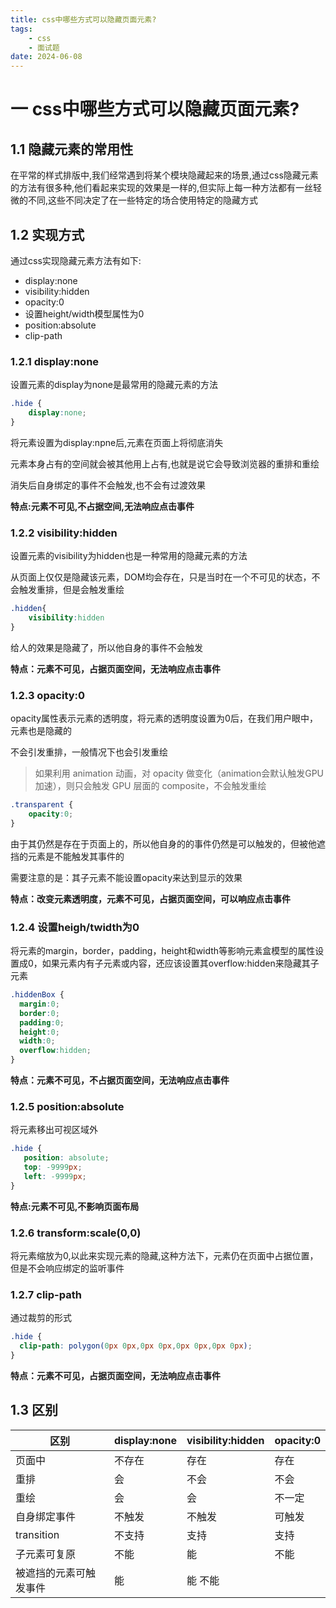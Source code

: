```yaml
---
title: css中哪些方式可以隐藏页面元素?
tags:
	- css
	- 面试题
date: 2024-06-08
---
```


# 一 css中哪些方式可以隐藏页面元素?

## 1.1 隐藏元素的常用性

在平常的样式排版中,我们经常遇到将某个模块隐藏起来的场景,通过css隐藏元素的方法有很多种,他们看起来实现的效果是一样的,但实际上每一种方法都有一丝轻微的不同,这些不同决定了在一些特定的场合使用特定的隐藏方式

## 1.2 实现方式

通过css实现隐藏元素方法有如下:

- display:none
- visibility:hidden
- opacity:0
- 设置height/width模型属性为0
- position:absolute
- clip-path

### 1.2.1 display:none

设置元素的display为none是最常用的隐藏元素的方法

```css
.hide {
    display:none;
}
```

将元素设置为display:npne后,元素在页面上将彻底消失

元素本身占有的空间就会被其他用上占有,也就是说它会导致浏览器的重排和重绘

消失后自身绑定的事件不会触发,也不会有过渡效果

**特点:元素不可见,不占据空间,无法响应点击事件**

### 1.2.2 visibility:hidden

设置元素的visibility为hidden也是一种常用的隐藏元素的方法

从页面上仅仅是隐藏该元素，DOM均会存在，只是当时在一个不可见的状态，不会触发重排，但是会触发重绘

```css
.hidden{
    visibility:hidden
}
```

给人的效果是隐藏了，所以他自身的事件不会触发

**特点：元素不可见，占据页面空间，无法响应点击事件**

### 1.2.3 opacity:0

opacity属性表示元素的透明度，将元素的透明度设置为0后，在我们用户眼中，元素也是隐藏的

不会引发重排，一般情况下也会引发重绘

> 如果利用 animation 动画，对 opacity 做变化（animation会默认触发GPU加速），则只会触发 GPU 层面的 composite，不会触发重绘

```css
.transparent {
    opacity:0;
}
```

由于其仍然是存在于页面上的，所以他自身的的事件仍然是可以触发的，但被他遮挡的元素是不能触发其事件的

需要注意的是：其子元素不能设置opacity来达到显示的效果

**特点：改变元素透明度，元素不可见，占据页面空间，可以响应点击事件**

### 1.2.4 设置heigh/twidth为0

将元素的margin，border，padding，height和width等影响元素盒模型的属性设置成0，如果元素内有子元素或内容，还应该设置其overflow:hidden来隐藏其子元素

```css
.hiddenBox {
  margin:0;     
  border:0;
  padding:0;
  height:0;
  width:0;
  overflow:hidden;
}
```

**特点：元素不可见，不占据页面空间，无法响应点击事件** 

### 1.2.5 position:absolute

将元素移出可视区域外

```css
.hide {
   position: absolute;
   top: -9999px;
   left: -9999px;
}
```

**特点:元素不可见,不影响页面布局**

### 1.2.6 transform:scale(0,0)

将元素缩放为0,以此来实现元素的隐藏,这种方法下，元素仍在页面中占据位置，但是不会响应绑定的监听事件

### 1.2.7 clip-path

通过裁剪的形式

```css
.hide {
  clip-path: polygon(0px 0px,0px 0px,0px 0px,0px 0px);
}
```

**特点：元素不可见，占据页面空间，无法响应点击事件**

## 1.3 区别

| 区别 | display:none | visibility:hidden | opacity:0| 
|---|---|---|---|
|页面中|不存在|存在|存在|
|重排	|会	|不会|	不会|
|重绘	|会|	会|	不一定|
|自身绑定事件|	不触发	|不触发|	可触发|
|transition	|不支持	|支持	|支持|
|子元素可复原	|不能	|能	|不能|
|被遮挡的元素可触发事件|	能 |	能	不能|